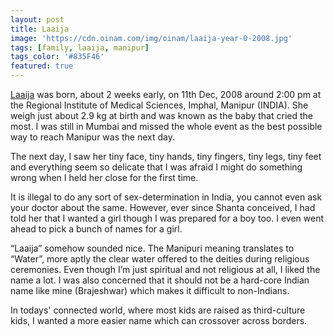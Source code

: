 ```yaml
---
layout: post
title: Laaija
image: 'https://cdn.oinam.com/img/oinam/laaija-year-0-2008.jpg'
tags: [family, laaija, manipur]
tags_color: '#835F46'
featured: true
---
```


[Laaija](https://laaija.com) was born, about 2 weeks early, on 11th Dec, 2008 around 2:00 pm at the Regional Institute of Medical Sciences, Imphal, Manipur (INDIA). She weigh just about 2.9 kg at birth and was known as the baby that cried the most. I was still in Mumbai and missed the whole event as the best possible way to reach Manipur was the next day.

The next day, I saw her tiny face, tiny hands, tiny fingers, tiny legs, tiny feet and everything seem so delicate that I was afraid I might do something wrong when I held her close for the first time.

It is illegal to do any sort of sex-determination in India, you cannot even ask your doctor about the same. However, ever since Shanta conceived, I had told her that I wanted a girl though I was prepared for a boy too. I even went ahead to pick a bunch of names for a girl.

“Laaija” somehow sounded nice. The Manipuri meaning translates to “Water”, more aptly the clear water offered to the deities during religious ceremonies. Even though I’m just spiritual and not religious at all, I liked the name a lot. I was also concerned that it should not be a hard-core Indian name like mine (Brajeshwar) which makes it difficult to non-Indians.

In todays' connected world, where most kids are raised as third-culture kids, I wanted a more easier name which can crossover across borders.
